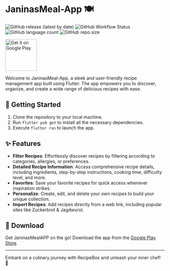 # JaninasMeal-App 🍽️
![GitHub release (latest by date)](https://img.shields.io/github/v/release/Flippchen/JaninasMeal-App?style=flat-square) ![GitHub Workflow Status](https://img.shields.io/github/actions/workflow/status/Flippchen/JaninasMeal-App/flutter.yaml?style=flat-square)   ![GitHub language count](https://img.shields.io/github/languages/count/Flippchen/JaninasMeal-App?style=flat-square) ![GitHub repo size](https://img.shields.io/github/repo-size/Flippchen/JaninasMeal-App?style=flat-square)


<a href='https://play.google.com/store/apps/details?id=com.flippchen.janinasmealapp&pcampaignid=pcampaignidMKT-Other-global-all-co-prtnr-py-PartBadge-Mar2515-1'><img alt='Get it on Google Play' src='https://play.google.com/intl/en_us/badges/static/images/badges/en_badge_web_generic.png' height="100"/></a>

Welcome to JaninasMeal-App, a sleek and user-friendly recipe management app built using Flutter. The app empowers you to discover, organize, and create a wide range of delicious recipes with ease.

## 🌟 Getting Started

1. Clone the repository to your local machine.
2. Run `flutter pub get` to install all the necessary dependencies.
3. Execute `flutter run` to launch the app.

## ✨ Features

- **Filter Recipes**: Effortlessly discover recipes by filtering according to categories, allergies, or preferences.
- **Detailed Recipe Information**: Access comprehensive recipe details, including ingredients, step-by-step instructions, cooking time, difficulty level, and more.
- **Favorites**: Save your favorite recipes for quick access whenever inspiration strikes.
- **Personalize**: Create, edit, and delete your own recipes to build your unique collection.
- **Import Recipes**: Add recipes directly from a web link, including popular sites like Zuckerbrot & Jagdwurst.

## 📲 Download

Get JaninasMealAPP on the go! Download the app from the [Google Play Store](https://play.google.com/store/apps/details?id=com.flippchen.janinasmealapp).

---

Embark on a culinary journey with RecipeBox and unleash your inner chef! 🍳
